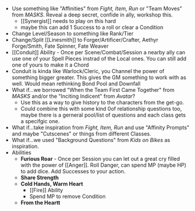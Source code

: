 - Use something like "Affinities" from *Fight, Item, Run* or "Team Moves" from *MASKS*. Reveal a deep secret, confide in ally, workshop this.
	- [[Synergist]] needs to play on this hard
	- maybe this can add 1 Success to a roll or clear a Condition
- Change Level/Season to something like Rank/Tier
- Change/Split [[Linesmith]] to Forger/Artificer/Crafter, Aethyr Forge/Smith, Fate Spinner, Fate Weaver
- [[Conduit]] Ability - Once per Scene/Combat/Session a nearby ally can use one of your Spell Pieces instrad of the Local ones. You can still add one of yours to make it a Chord
- Conduit is kinda like Warlock/Cleric, you Channel the power of something bigger greater. This gives the GM something to work with as well. Would mean rethinking Bond Pool and Downfall
- What if...we borrowed "When the Team First Came Together" from *MASKS* and/or the "Inciting Indicent" from *Avatar*? 
	- Use this as a way to give history to the characters from the get-go.
	- Could combine this with some kind 0of relationship questions too, maybe there is a gerneral pool/list of questions and each class gets a specifgic one.
- What if...take inspiration from *Fight, Item, Run* and use "Affinity Prompts" and maybe "Cutscenes" or things from different Classes.
- What if...we used "Background Questions" from *Kids on Bikes* as inspiration.
- Abilities
	- **Furious Roar** - Once per Session you can let out a great cry filled with the power of [[Anger]]. Roll Danger, can spend MP (maybe HP) to add dice. Add Successes to your action.
	- **Share Strength**
	- **Cold Hands, Warm Heart** 
		- [[Fire]] Ability
		- Spend MP to remove Condition
	- **From the Heartt**